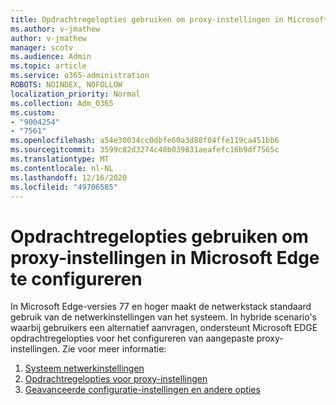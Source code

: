 ```yaml
---
title: Opdrachtregelopties gebruiken om proxy-instellingen in Microsoft Edge te configureren
ms.author: v-jmathew
author: v-jmathew
manager: scotv
ms.audience: Admin
ms.topic: article
ms.service: o365-administration
ROBOTS: NOINDEX, NOFOLLOW
localization_priority: Normal
ms.collection: Adm_O365
ms.custom:
- "9004254"
- "7561"
ms.openlocfilehash: a54e30034cc0dbfe60a3d88f04ffe119ca451bb6
ms.sourcegitcommit: 3599c82d3274c48b039831aeafefc16b9df7565c
ms.translationtype: MT
ms.contentlocale: nl-NL
ms.lasthandoff: 12/16/2020
ms.locfileid: "49706585"
---
```

# <a name="use-command-line-options-to-configure-proxy-settings-in-microsoft-edge"></a>Opdrachtregelopties gebruiken om proxy-instellingen in Microsoft Edge te configureren

In Microsoft Edge-versies 77 en hoger maakt de netwerkstack standaard gebruik van de netwerkinstellingen van het systeem. In hybride scenario's waarbij gebruikers een alternatief aanvragen, ondersteunt Microsoft EDGE opdrachtregelopties voor het configureren van aangepaste proxy-instellingen. Zie voor meer informatie:

1. [Systeem netwerkinstellingen](https://go.microsoft.com/fwlink/?linkid=2133962)
2. [Opdrachtregelopties voor proxy-instellingen](https://go.microsoft.com/fwlink/?linkid=2134292)
3. [Geavanceerde configuratie-instellingen en andere opties](https://go.microsoft.com/fwlink/?linkid=2134293)

